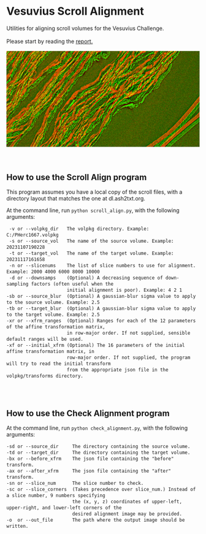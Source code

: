 # Vesuvius Scroll Alignment
Utilities for aligning scroll volumes for the Vesuvius Challenge.
</br></br>
Please start by reading the [report.](https://paul-g2.github.io/VesuviusScrollAlignment/report.pdf)
</br></br>
<img src="./sample.gif">
</br></br></br>
## How to use the Scroll Align program

This program assumes you have a local copy of the scroll files, with a directory layout that matches the one at dl.ash2txt.org.

At the command line, run `python scroll_align.py`, with the following arguments:
```
 -v or --volpkg_dir   The volpkg directory. Example: C:/PHerc1667.volpkg
 -s or --source_vol   The name of the source volume. Example: 20231107190228
 -t or --target_vol   The name of the target volume. Example: 20231117161658
 -n or --slicenums    The list of slice numbers to use for alignment. Example: 2000 4000 6000 8000 10000
 -d or --downsamps    (Optional) A decreasing sequence of down-sampling factors (often useful when the
                      initial alignment is poor). Example: 4 2 1
-sb or --source_blur  (Optional) A gaussian-blur sigma value to apply to the source volume. Example: 2.5
-tb or --target_blur  (Optional) A gaussian-blur sigma value to apply to the target volume. Example: 2.5
-xr or --xfrm_ranges  (Optional) Ranges for each of the 12 parameters of the affine transformation matrix,
                      in row-major order. If not supplied, sensible default ranges will be used. 
-xf or --initial_xfrm (Optional) The 16 parameters of the initial affine transformation matrix, in
                      row-major order. If not supplied, the program will try to read the initial transform
                      from the appropriate json file in the volpkg/transforms directory.
```
<br><br>
## How to use the Check Alignment program

At the command line, run `python check_alignment.py`, with the following arguments:
```
-sd or --source_dir     The directory containing the source volume.
-td or --target_dir     The directory containing the target volume.
-bx or --before_xfrm    The json file containing the "before" transform.
-ax or --after_xfrm     The json file containing the "after" transform.
-sn or --slice_num      The slice number to check. 
-sc or --slice_corners  (Takes precedence over slice_num.) Instead of a slice number, 9 numbers specifying
                        the (x, y, z) coordinates of upper-left, upper-right, and lower-left corners of the 
                        desired alignment image may be provided. 
-o  or --out_file       The path where the output image should be written.
```
